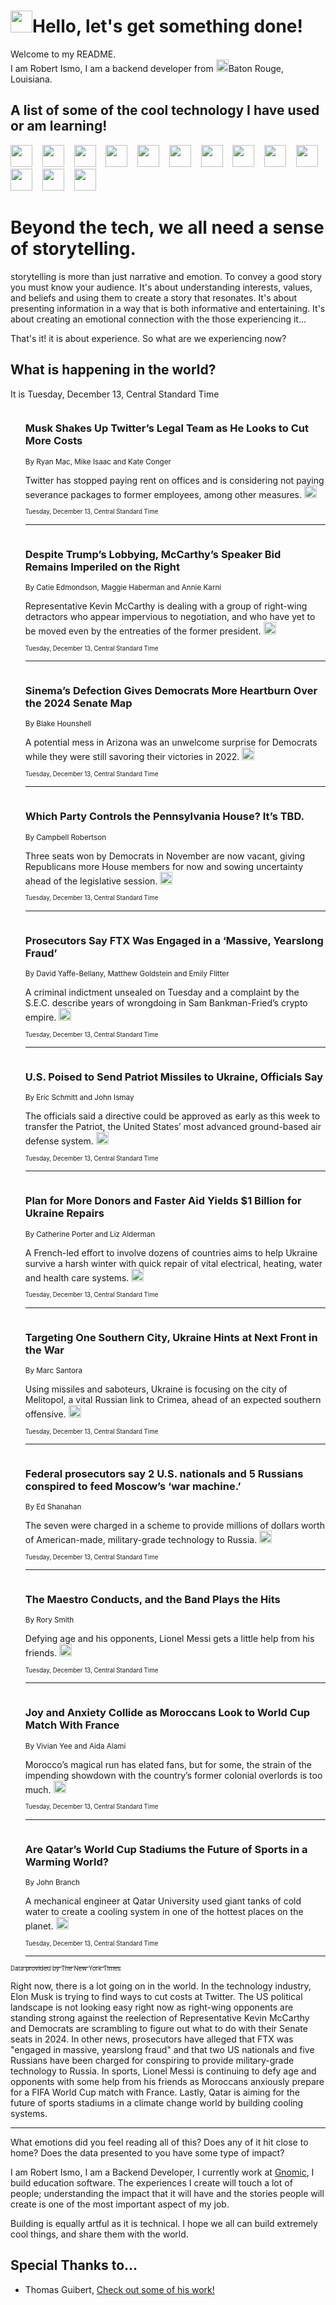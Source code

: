 <h1><img src="https://emojis.slackmojis.com/emojis/images/1643514375/3493/hot-coffee.gif?1643514375" width="35"/>Hello, let's get something done!</h1>

<p>Welcome to my README.<br/>
I am Robert Ismo, I am a backend developer from <img src="https://emojis.slackmojis.com/emojis/images/1638395689/50435/moulin_rouge.png?1638395689" width="20"/>Baton Rouge, Louisiana.</p>
<h2>A list of some of the cool technology I have used or am learning!</h2>
<p>
<img src="https://emojis.slackmojis.com/emojis/images/1643516091/21142/meow_bongotap.gif?1643516091" width="35" alt="">
<img src="https://img.shields.io/badge/Favorite%20Frontend%20Framework-SvelteKit-f83903" alt="">
<img src="https://img.shields.io/badge/Second%20Favorite-Vue-40b581" alt="">
<img src="https://img.shields.io/badge/Most%20Used%20Runtime-Nodejs-78b061" alt="">
<img src="https://emojis.slackmojis.com/emojis/images/1643517416/34482/fire.gif?1643517416" width="35" alt="">
<img src="https://img.shields.io/badge/Javascript%20But%20Better-Typescript-0078ca" alt="">
<img src="https://img.shields.io/badge/Favorite%20Language-Elixir-3e244d" alt="">
<img src="https://img.shields.io/badge/Containerize%20Everything-Docker-6ac9ef" alt="">
<img src="https://emojis.slackmojis.com/emojis/images/1643514596/5999/meow_party.gif?1643514596" width="35" alt="">
<img src="https://img.shields.io/badge/API%20Love%20Language-Graphql-de32a5" alt="">
<img src="https://img.shields.io/badge/Our%20Favorite%20Version%20Controller-Git-e94f33" alt="">
<img src="https://img.shields.io/badge/Favorite%20Database-Redis-d42d1d" alt="">
<img src="https://emojis.slackmojis.com/emojis/images/1643514559/5584/deployparrot.gif?1643514559" width="35" alt="">
<img src="https://img.shields.io/badge/Container%20Interstate-RabbitMQ-f66200" alt="">
<img src="https://img.shields.io/badge/Gotta%20Learn-Kubernetes-316adf" alt="">
<img src="https://img.shields.io/badge/Really%20Mature%20Now-WASM-654fef" alt="">
<img src="https://emojis.slackmojis.com/emojis/images/1666642497/61942/dance_vibe.gif?1666642497" width="35" alt="">
<img src="https://img.shields.io/badge/For%20My%20M1-ARM64-657d96" alt="">
<img src="https://img.shields.io/badge/Loving%20This%20So%20Much-TailwindCSS-17bcb5" alt="">
<img src="https://img.shields.io/badge/Cool%20Build%20Tool-Vite-f9cb24" alt="">
<img src="https://emojis.slackmojis.com/emojis/images/1669231376/62819/working-on-it.gif?1669231376" width="35" alt="">
<img src="https://img.shields.io/badge/Fun%20and%20Easy%20Database-MongoDB-5f8c49" alt="">
<img src="https://img.shields.io/badge/JS%20Life%20Support-NPM-c73737" alt="">
<img src="https://img.shields.io/badge/I%20Liked%20It-DynamoDB-0073b9" alt="">
<img src="https://emojis.slackmojis.com/emojis/images/1643514045/46/question.gif?1643514045" width="35" alt="">
<img src="https://img.shields.io/badge/cool-React-60d6f9" alt="">
<img src="https://img.shields.io/badge/Future%20Big%20Project-Lambda-f37e00" alt="">
<img src="https://img.shields.io/badge/NPM%20But%20Better-PNPM-f1aa07" alt="">
<img src="https://emojis.slackmojis.com/emojis/images/1643514943/9662/fbwow.gif?1643514943" width="35" alt="">
<img src="https://img.shields.io/badge/First%20Language-C-662079" alt="">
<img src="https://img.shields.io/badge/Where%20I%20Deploy%20Frontend-Vercel-000000" alt="">
<img src="https://img.shields.io/badge/Who%20Does%20not%20Want%20an%20App-Swift-f9492a" alt="">
<img src="https://emojis.slackmojis.com/emojis/images/1643514058/151/javascript.png?1643514058" width="35" alt="">
<img src="https://img.shields.io/badge/cool-Python-fbd542" alt="">
<img src="https://img.shields.io/badge/Favorite%20Something-Stripe-656cdc" alt="">
<img src="https://img.shields.io/badge/Of%20Course-HTML5-ed6327" alt="">
<img src="https://emojis.slackmojis.com/emojis/images/1660415405/60731/bomb.gif?1660415405" width="35" alt="">
<img src="https://img.shields.io/badge/hate-CSS-2964ec" alt="">
<img src="https://img.shields.io/badge/Learning-CircleCI-141215" alt="">
<img src="https://img.shields.io/badge/Learning-Rust-fbbb3b" alt="">
<img src="https://emojis.slackmojis.com/emojis/images/1660415397/60712/writing-hand.gif?1660415397" width="35" alt="">
<img src="https://img.shields.io/badge/Dev%20Browser%20of%20Choice-Firefox-cc4e26" alt="">
<img src="https://img.shields.io/badge/Recoverying%20From%20Windows-UNIX-1781e3" alt="">
<img src="https://img.shields.io/badge/LOVE-LogSeq-90c1c2" alt="">
<img src="https://emojis.slackmojis.com/emojis/images/1643514066/223/kirby.gif?1643514066" width="35" alt="">
<img src="https://img.shields.io/badge/Daily%20Driver-MacOS-e6e6e8" alt="">
<img src="https://img.shields.io/badge/Git%20Server-Github-000000" alt="">
<img src="https://img.shields.io/badge/enjoyable-EC2-f17428" alt="">
<img src="https://emojis.slackmojis.com/emojis/images/1643514239/2069/excited.gif?1643514239" width="35" alt="">
</p>
<h1>Beyond the tech, we all need a sense of storytelling.</h1>
<p>storytelling is more than just narrative and emotion. To convey a good story you must know your audience. It's about understanding interests, values, and beliefs and using them to create a story that resonates. It's about presenting information in a way that is both informative and entertaining. It's about creating an emotional connection with the those experiencing it...</p>
<p>That's it! it is about experience. So what are we experiencing now?</p>
<h2>What is happening in the world?</h2>
<p>It is Tuesday, December 13, Central Standard Time</p>
<ol>
<img src="https://img.shields.io/badge/-technology-blue" alt="">
<h3>Musk Shakes Up Twitter’s Legal Team as He Looks to Cut More Costs</h3>
<sub>By Ryan Mac, Mike Isaac and Kate Conger</sub>
<p>Twitter has stopped paying rent on offices and is considering not paying severance packages to former employees, among other measures.  <a href="https://nyti.ms/3VUWzvr"><img src="https://developer.nytimes.com/files/poweredby_nytimes_30b.png?v=1583354208352" height="20"></a></p>
<sub><sub>Tuesday, December 13, Central Standard Time</sub></sub>
<hr/>
<img src="https://img.shields.io/badge/-us-blue" alt="">
<h3>Despite Trump’s Lobbying, McCarthy’s Speaker Bid Remains Imperiled on the Right</h3>
<sub>By Catie Edmondson, Maggie Haberman and Annie Karni</sub>
<p>Representative Kevin McCarthy is dealing with a group of right-wing detractors who appear impervious to negotiation, and who have yet to be moved even by the entreaties of the former president.  <a href="https://nyti.ms/3VU2W27"><img src="https://developer.nytimes.com/files/poweredby_nytimes_30b.png?v=1583354208352" height="20"></a></p>
<sub><sub>Tuesday, December 13, Central Standard Time</sub></sub>
<hr/>
<img src="https://img.shields.io/badge/-us-blue" alt="">
<h3>Sinema’s Defection Gives Democrats More Heartburn Over the 2024 Senate Map</h3>
<sub>By Blake Hounshell</sub>
<p>A potential mess in Arizona was an unwelcome surprise for Democrats while they were still savoring their victories in 2022.  <a href="https://nyti.ms/3UWvjev"><img src="https://developer.nytimes.com/files/poweredby_nytimes_30b.png?v=1583354208352" height="20"></a></p>
<sub><sub>Tuesday, December 13, Central Standard Time</sub></sub>
<hr/>
<img src="https://img.shields.io/badge/-us-blue" alt="">
<h3>Which Party Controls the Pennsylvania House? It’s TBD.</h3>
<sub>By Campbell Robertson</sub>
<p>Three seats won by Democrats in November are now vacant, giving Republicans more House members for now and sowing uncertainty ahead of the legislative session.  <a href="https://nyti.ms/3BxPyZl"><img src="https://developer.nytimes.com/files/poweredby_nytimes_30b.png?v=1583354208352" height="20"></a></p>
<sub><sub>Tuesday, December 13, Central Standard Time</sub></sub>
<hr/>
<img src="https://img.shields.io/badge/-business-blue" alt="">
<h3>Prosecutors Say FTX Was Engaged in a ‘Massive, Yearslong Fraud’</h3>
<sub>By David Yaffe-Bellany, Matthew Goldstein and Emily Flitter</sub>
<p>A criminal indictment unsealed on Tuesday and a complaint by the S.E.C. describe years of wrongdoing in Sam Bankman-Fried’s crypto empire.  <a href="https://nyti.ms/3BvYMoR"><img src="https://developer.nytimes.com/files/poweredby_nytimes_30b.png?v=1583354208352" height="20"></a></p>
<sub><sub>Tuesday, December 13, Central Standard Time</sub></sub>
<hr/>
<img src="https://img.shields.io/badge/-us-blue" alt="">
<h3>U.S. Poised to Send Patriot Missiles to Ukraine, Officials Say</h3>
<sub>By Eric Schmitt and John Ismay</sub>
<p>The officials said a directive could be approved as early as this week to transfer the Patriot, the United States’ most advanced ground-based air defense system.  <a href="https://nyti.ms/3UWTDgz"><img src="https://developer.nytimes.com/files/poweredby_nytimes_30b.png?v=1583354208352" height="20"></a></p>
<sub><sub>Tuesday, December 13, Central Standard Time</sub></sub>
<hr/>
<img src="https://img.shields.io/badge/-world-blue" alt="">
<h3>Plan for More Donors and Faster Aid Yields $1 Billion for Ukraine Repairs</h3>
<sub>By Catherine Porter and Liz Alderman</sub>
<p>A French-led effort to involve dozens of countries aims to help Ukraine survive a harsh winter with quick repair of vital electrical, heating, water and health care systems.  <a href="https://nyti.ms/3BxZNN9"><img src="https://developer.nytimes.com/files/poweredby_nytimes_30b.png?v=1583354208352" height="20"></a></p>
<sub><sub>Tuesday, December 13, Central Standard Time</sub></sub>
<hr/>
<img src="https://img.shields.io/badge/-world-blue" alt="">
<h3>Targeting One Southern City, Ukraine Hints at Next Front in the War</h3>
<sub>By Marc Santora</sub>
<p>Using missiles and saboteurs, Ukraine is focusing on the city of Melitopol, a vital Russian link to Crimea, ahead of an expected southern offensive.  <a href="https://nyti.ms/3YiDnZX"><img src="https://developer.nytimes.com/files/poweredby_nytimes_30b.png?v=1583354208352" height="20"></a></p>
<sub><sub>Tuesday, December 13, Central Standard Time</sub></sub>
<hr/>
<img src="https://img.shields.io/badge/-world-blue" alt="">
<h3>Federal prosecutors say 2 U.S. nationals and 5 Russians conspired to feed Moscow’s ‘war machine.’</h3>
<sub>By Ed Shanahan</sub>
<p>The seven were charged in a scheme to provide millions of dollars worth of American-made, military-grade technology to Russia.  <a href="https://nyti.ms/3hp3rSK"><img src="https://developer.nytimes.com/files/poweredby_nytimes_30b.png?v=1583354208352" height="20"></a></p>
<sub><sub>Tuesday, December 13, Central Standard Time</sub></sub>
<hr/>
<img src="https://img.shields.io/badge/-sports-blue" alt="">
<h3>The Maestro Conducts, and the Band Plays the Hits</h3>
<sub>By Rory Smith</sub>
<p>Defying age and his opponents, Lionel Messi gets a little help from his friends.  <a href="https://nyti.ms/3uLM6qf"><img src="https://developer.nytimes.com/files/poweredby_nytimes_30b.png?v=1583354208352" height="20"></a></p>
<sub><sub>Tuesday, December 13, Central Standard Time</sub></sub>
<hr/>
<img src="https://img.shields.io/badge/-world-blue" alt="">
<h3>Joy and Anxiety Collide as Moroccans Look to World Cup Match With France</h3>
<sub>By Vivian Yee and Aida Alami</sub>
<p>Morocco’s magical run has elated fans, but for some, the strain of the impending showdown with the country’s former colonial overlords is too much.  <a href="https://nyti.ms/3VO072p"><img src="https://developer.nytimes.com/files/poweredby_nytimes_30b.png?v=1583354208352" height="20"></a></p>
<sub><sub>Tuesday, December 13, Central Standard Time</sub></sub>
<hr/>
<img src="https://img.shields.io/badge/-sports-blue" alt="">
<h3>Are Qatar’s World Cup Stadiums the Future of Sports in a Warming World?</h3>
<sub>By John Branch</sub>
<p>A mechanical engineer at Qatar University used giant tanks of cold water to create a cooling system in one of the hottest places on the planet.  <a href="https://nyti.ms/3HASo3o"><img src="https://developer.nytimes.com/files/poweredby_nytimes_30b.png?v=1583354208352" height="20"></a></p>
<sub><sub>Tuesday, December 13, Central Standard Time</sub></sub>
<hr/>
</ol>
<a href="https://developer.nytimes.com"><sub><sub>Data provided by The New York Times</sub></sub></a>
<p>
Right now, there is a lot going on in the world. In the technology industry, Elon Musk is trying to find ways to cut costs at Twitter. The US political landscape is not looking easy right now as right-wing opponents are standing strong against the reelection of Representative Kevin McCarthy and Democrats are scrambling to figure out what to do with their Senate seats in 2024. In other news, prosecutors have alleged that FTX was &quot;engaged in massive, yearslong fraud&quot; and that two US nationals and five Russians have been charged for conspiring to provide military-grade technology to Russia. In sports, Lionel Messi is continuing to defy age and opponents with some help from his friends as Moroccans anxiously prepare for a FIFA World Cup match with France. Lastly, Qatar is aiming for the future of sports stadiums in a climate change world by building cooling systems.</p>
<hr/>
<p>What emotions did you feel reading all of this? Does any of it hit close to home? Does the data presented to you have some type of impact?</p>
<p>I am Robert Ismo, I am a Backend Developer, I currently work at <a href="https://gnomic.education/">Gnomic</a>, I build education software. The experiences I create will touch a lot of people; understanding the impact that it will have and the stories people will create is one of the most important aspect of my job.</p>
<p>Building is equally artful as it is technical. I hope we all can build extremely cool things, and share them with the world.</p>
<h2>Special Thanks to...</h2>
<ul>
<li>Thomas Guibert, <a href="https://github.com/thmsgbrt/thmsgbrt">Check out some of his work!</a></li>
</ul>